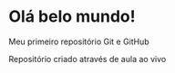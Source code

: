 # Olá belo mundo!
 Meu primeiro repositório Git e GitHub

 Repositório criado através de aula ao vivo
